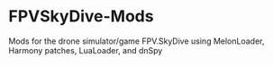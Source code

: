 # FPVSkyDive-Mods
Mods for the drone simulator/game FPV.SkyDive using MelonLoader, Harmony patches, LuaLoader, and dnSpy
